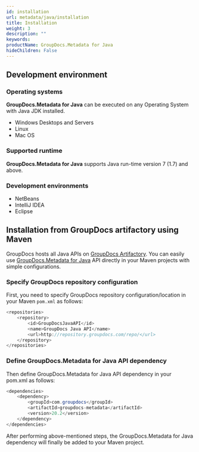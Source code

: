 ```yaml
---
id: installation
url: metadata/java/installation
title: Installation
weight: 3
description: ""
keywords: 
productName: GroupDocs.Metadata for Java
hideChildren: False
---
```

## Development environment

### Operating systems

**GroupDocs.Metadata for Java** can be executed on any Operating System with Java JDK installed.

*   Windows Desktops and Servers
*   Linux
*   Mac OS

### Supported runtime

**GroupDocs.Metadata for Java** supports Java run-time version 7 (1.7) and above.

### Development environments

*   NetBeans
*   IntelliJ IDEA
*   Eclipse

## Installation from GroupDocs artifactory using Maven

GroupDocs hosts all Java APIs on [GroupDocs Artifactory](https://repository.groupdocs.com/webapp/#/artifacts/browse/tree/General/repo). You can easily use [GroupDocs.Metadata for Java](https://artifact.groupdocs.com/webapp/#/artifacts/browse/tree/General/repo/com/groupdocs/groupdocs-metadata) API directly in your Maven projects with simple configurations.

### Specify GroupDocs repository configuration

First, you need to specify GroupDocs repository configuration/location in your Maven `pom.xml` as follows:

```csharp
<repositories>
	<repository>
		<id>GroupDocsJavaAPI</id>
		<name>GroupDocs Java API</name>
		<url>http://repository.groupdocs.com/repo/</url>
	</repository>
</repositories>
```

### Define GroupDocs.Metadata for Java API dependency

Then define GroupDocs.Metadata for Java API dependency in your pom.xml as follows:

```csharp
<dependencies>
    <dependency>
        <groupId>com.groupdocs</groupId>
        <artifactId>groupdocs-metadata</artifactId>
        <version>20.2</version> 
    </dependency>
</dependencies>
```

After performing above-mentioned steps, the GroupDocs.Metadata for Java dependency will finally be added to your Maven project.

